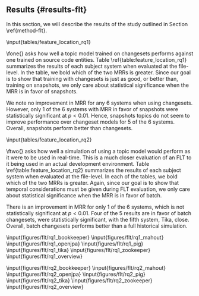 ## Results {#results-flt}

In this section, we will describe the results of the study outlined in Section
\ref{method-flt}.

\input{tables/feature_location_rq1}

\fone{} asks how well a topic model trained on changesets performs against one
trained on source code entities.  Table \ref{table:feature_location_rq1}
summarizes the results of each subject system when evaluated at the file-level.
In the table, we bold which of the two MRRs is greater.  Since our goal is to
show that training with changesets is just as good, or better than, training on
snapshots, we only care about statistical significance when the MRR is in favor
of snapshots.

We note no improvement in MRR for any 6 systems when using changesets.
However, only 1 of the 6 systems with MRR in favor of snapshots were
statistically significant at $p < 0.01$.  Hence, snapshots topics do not seem
to improve performance over changeset models for 5 of the 6 systems.  Overall,
snapshots perform better than changesets.

\input{tables/feature_location_rq2}

\ftwo{} asks how well a simulation of using a topic model would perform as it
were to be used in real-time.  This is a much closer evaluation of an FLT to it
being used in an actual development environment.  Table
\ref{table:feature_location_rq2} summarizes the results of each subject system
when evaluated at the file-level.  In each of the tables, we bold which of the
two MRRs is greater.  Again, since our goal is to show that temporal
considerations must be given during FLT evaluation, we only care about
statistical significance when the MRR is in favor of batch.

There is an improvement in MRR for only 1 of the 6 systems, which is not
statistically significant at $p<0.01$.  Four of the 5 results are in favor of
batch changesets, were statistically significant, with the fifth system, Tika,
close.  Overall, batch changesets performs better than a full historical
simulation.


\input{figures/flt/rq1_bookkeeper}
\input{figures/flt/rq1_mahout}
\input{figures/flt/rq1_openjpa}
\input{figures/flt/rq1_pig}
\input{figures/flt/rq1_tika}
\input{figures/flt/rq1_zookeeper}
\input{figures/flt/rq1_overview}


\input{figures/flt/rq2_bookkeeper}
\input{figures/flt/rq2_mahout}
\input{figures/flt/rq2_openjpa}
\input{figures/flt/rq2_pig}
\input{figures/flt/rq2_tika}
\input{figures/flt/rq2_zookeeper}
\input{figures/flt/rq2_overview}
